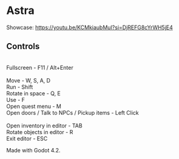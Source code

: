 # Astra

Showcase: https://youtu.be/KCMkiaubMuI?si=DjREFG8cYrWH5jE4 <br/>

## Controls
 <br/>
Fullscreen - F11 / Alt+Enter <br/>
<br/>
Move - W, S, A, D <br/>
Run - Shift <br/>
Rotate in space - Q, E <br/>
Use - F <br/>
Open quest menu - M <br/>
Open doors / Talk to NPCs / Pickup items - Left Click <br/>
<br/>
Open inventory in editor - TAB <br/>
Rotate objects in editor - R <br/>
Exit editor - ESC <br/>


Made with Godot 4.2.
